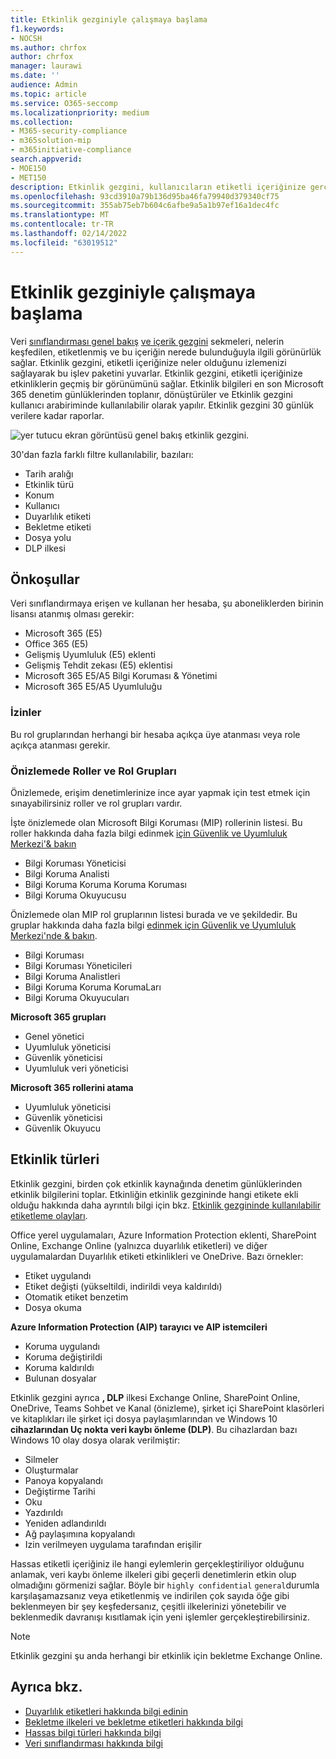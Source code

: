 ```yaml
---
title: Etkinlik gezginiyle çalışmaya başlama
f1.keywords:
- NOCSH
ms.author: chrfox
author: chrfox
manager: laurawi
ms.date: ''
audience: Admin
ms.topic: article
ms.service: O365-seccomp
ms.localizationpriority: medium
ms.collection:
- M365-security-compliance
- m365solution-mip
- m365initiative-compliance
search.appverid:
- MOE150
- MET150
description: Etkinlik gezgini, kullanıcıların etiketli içeriğinize gerçekleştir yaptıkları eylemleri görmenizi ve filtrelemenizi sağlar.
ms.openlocfilehash: 93cd3910a79b136d95ba46fa79940d379340cf75
ms.sourcegitcommit: 355ab75eb7b604c6afbe9a5a1b97ef16a1dec4fc
ms.translationtype: MT
ms.contentlocale: tr-TR
ms.lasthandoff: 02/14/2022
ms.locfileid: "63019512"
---
```

# <a name="get-started-with-activity-explorer"></a>Etkinlik gezginiyle çalışmaya başlama

Veri [sınıflandırması genel bakış](data-classification-overview.md) [ve içerik gezgini](data-classification-content-explorer.md) sekmeleri, nelerin keşfedilen, etiketlenmiş ve bu içeriğin nerede bulunduğuyla ilgili görünürlük sağlar. Etkinlik gezgini, etiketli içeriğinize neler olduğunu izlemenizi sağlayarak bu işlev paketini yuvarlar. Etkinlik gezgini, etiketli içeriğinize etkinliklerin geçmiş bir görünümünü sağlar. Etkinlik bilgileri en son Microsoft 365 denetim günlüklerinden toplanır, dönüştürüler ve Etkinlik gezgini kullanıcı arabiriminde kullanılabilir olarak yapılır. Etkinlik gezgini 30 günlük verilere kadar raporlar.

![yer tutucu ekran görüntüsü genel bakış etkinlik gezgini.](../media/data-classification-activity-explorer-1.png)

30'dan fazla farklı filtre kullanılabilir, bazıları:

- Tarih aralığı
- Etkinlik türü
- Konum
- Kullanıcı
- Duyarlılık etiketi
- Bekletme etiketi
- Dosya yolu
- DLP ilkesi



## <a name="prerequisites"></a>Önkoşullar

Veri sınıflandırmaya erişen ve kullanan her hesaba, şu aboneliklerden birinin lisansı atanmış olması gerekir:

- Microsoft 365 (E5)
- Office 365 (E5)
- Gelişmiş Uyumluluk (E5) eklenti
- Gelişmiş Tehdit zekası (E5) eklentisi
- Microsoft 365 E5/A5 Bilgi Koruması & Yönetimi
- Microsoft 365 E5/A5 Uyumluluğu

### <a name="permissions"></a>İzinler

Bu rol gruplarından herhangi bir hesaba açıkça üye atanması veya role açıkça atanması gerekir.

### <a name="roles-and-role-groups-in-preview"></a>Önizlemede Roller ve Rol Grupları

Önizlemede, erişim denetimlerinize ince ayar yapmak için test etmek için sınayabilirsiniz roller ve rol grupları vardır.

İşte önizlemede olan Microsoft Bilgi Koruması (MIP) rollerinin listesi. Bu roller hakkında daha fazla bilgi edinmek [için Güvenlik ve Uyumluluk Merkezi'& bakın](../security/office-365-security/permissions-in-the-security-and-compliance-center.md#roles-in-the-security--compliance-center)

- Bilgi Koruması Yöneticisi
- Bilgi Koruma Analisti
- Bilgi Koruma Koruma Koruma Koruması
- Bilgi Koruma Okuyucusu

Önizlemede olan MIP rol gruplarının listesi burada ve ve şekildedir. Bu gruplar hakkında daha fazla bilgi [edinmek için Güvenlik ve Uyumluluk Merkezi'nde & bakın](../security/office-365-security/permissions-in-the-security-and-compliance-center.md#role-groups-in-the-security--compliance-center).

- Bilgi Koruması
- Bilgi Koruması Yöneticileri
- Bilgi Koruma Analistleri
- Bilgi Koruma Koruma KorumaLarı
- Bilgi Koruma Okuyucuları

<!--
> [!IMPORTANT]
> Access to Activity explorer via the Security reader or Device Management role groups or other has been removed-->

**Microsoft 365 grupları**

- Genel yönetici
- Uyumluluk yöneticisi
- Güvenlik yöneticisi
- Uyumluluk veri yöneticisi

**Microsoft 365 rollerini atama**

- Uyumluluk yöneticisi
- Güvenlik yöneticisi
- Güvenlik Okuyucu

## <a name="activity-types"></a>Etkinlik türleri

Etkinlik gezgini, birden çok etkinlik kaynağında denetim günlüklerinden etkinlik bilgilerini toplar. Etkinliğin etkinlik gezgininde hangi etikete ekli olduğu hakkında daha ayrıntılı bilgi için bkz. [Etkinlik gezgininde kullanılabilir etiketleme olayları](data-classification-activity-explorer-available-events.md).

 Office yerel uygulamaları, Azure Information  Protection eklenti, SharePoint Online, Exchange Online (yalnızca duyarlılık etiketleri) ve diğer uygulamalardan Duyarlılık etiketi etkinlikleri ve OneDrive. Bazı örnekler:

- Etiket uygulandı
- Etiket değişti (yükseltildi, indirildi veya kaldırıldı)
- Otomatik etiket benzetim
- Dosya okuma

**Azure Information Protection (AIP) tarayıcı ve AIP istemcileri**

- Koruma uygulandı
- Koruma değiştirildi
- Koruma kaldırıldı
- Bulunan dosyalar

Etkinlik gezgini ayrıca **, DLP** ilkesi Exchange Online, SharePoint Online, OneDrive, Teams Sohbet ve Kanal (önizleme), şirket içi SharePoint klasörleri ve kitaplıkları ile şirket içi dosya paylaşımlarından ve Windows 10 **cihazlarından Uç nokta veri kaybı önleme (DLP)**. Bu cihazlardan bazı Windows 10 olay dosya olarak verilmiştir:

- Silmeler
- Oluşturmalar
- Panoya kopyalandı
- Değiştirme Tarihi
- Oku
- Yazdırıldı
- Yeniden adlandırıldı
- Ağ paylaşımına kopyalandı
- Izin verilmeyen uygulama tarafından erişilir 

Hassas etiketli içeriğiniz ile hangi eylemlerin gerçekleştiriliyor olduğunu anlamak, veri kaybı önleme ilkeleri gibi geçerli denetimlerin etkin olup olmadığını görmenizi sağlar.[](dlp-learn-about-dlp.md) Böyle bir `highly confidential` `general`durumla karşılaşamazsanız veya etiketlenmiş ve indirilen çok sayıda öğe gibi beklenmeyen bir şey keşfedersanız, çeşitli ilkelerinizi yönetebilir ve beklenmedik davranışı kısıtlamak için yeni işlemler gerçekleştirebilirsiniz.

> [!NOTE]
> Etkinlik gezgini şu anda herhangi bir etkinlik için bekletme Exchange Online.

## <a name="see-also"></a>Ayrıca bkz.

- [Duyarlılık etiketleri hakkında bilgi edinin](sensitivity-labels.md)
- [Bekletme ilkeleri ve bekletme etiketleri hakkında bilgi](retention.md)
- [Hassas bilgi türleri hakkında bilgi](sensitive-information-type-learn-about.md)
- [Veri sınıflandırması hakkında bilgi](data-classification-overview.md)
